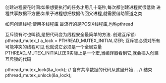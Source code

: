 
创建进程要花时间:如果想要执行的任务才用几十毫秒,每次都创建进程就很低效
进程共享数据不方便:如果子进程想把数据传回父进程,就需要借助管道之类


如何创建线程:使用多线程库
最流行的是POSIX线程库,也称pthread


互斥锁有时也叫锁,是把代码变为线程安全最简单的方法.
创建互斥锁:
pthread_mutex_t a_lock = PTHREAD_MUTEX_INITIALIZER;
互斥锁必须对所有可能冲突的线程可见,也就说它必须是一个全局变量
PTHREAD_MUTEX_INITIALIZER实际上是一个宏,当编译器看到它,就会插入创建互斥锁的代码

pthread_mutex_lock(&a_lock);
// 含有共享数据的代码从这里开始
...
// 结束
pthread_mutex_unlock(&a_lock);



